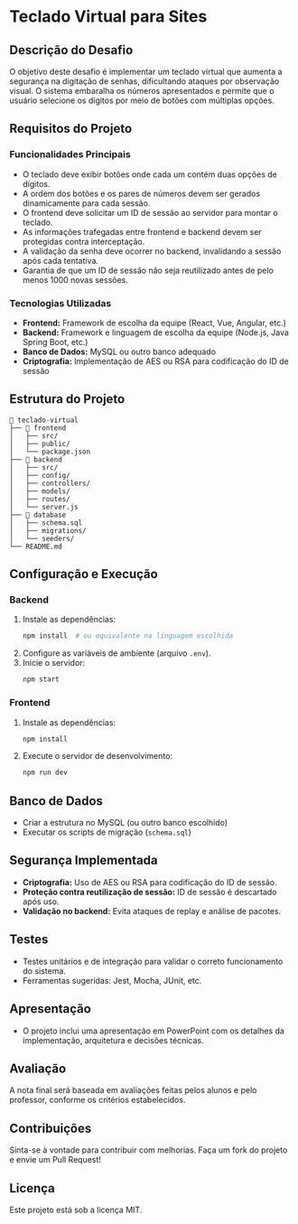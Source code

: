 # Teclado Virtual para Sites

## Descrição do Desafio

O objetivo deste desafio é implementar um teclado virtual que aumenta a segurança na digitação de senhas, dificultando ataques por observação visual. O sistema embaralha os números apresentados e permite que o usuário selecione os dígitos por meio de botões com múltiplas opções.

## Requisitos do Projeto

### Funcionalidades Principais
- O teclado deve exibir botões onde cada um contém duas opções de dígitos.
- A ordem dos botões e os pares de números devem ser gerados dinamicamente para cada sessão.
- O frontend deve solicitar um ID de sessão ao servidor para montar o teclado.
- As informações trafegadas entre frontend e backend devem ser protegidas contra interceptação.
- A validação da senha deve ocorrer no backend, invalidando a sessão após cada tentativa.
- Garantia de que um ID de sessão não seja reutilizado antes de pelo menos 1000 novas sessões.

### Tecnologias Utilizadas
- **Frontend:** Framework de escolha da equipe (React, Vue, Angular, etc.)
- **Backend:** Framework e linguagem de escolha da equipe (Node.js, Java Spring Boot, etc.)
- **Banco de Dados:** MySQL ou outro banco adequado
- **Criptografia:** Implementação de AES ou RSA para codificação do ID de sessão

## Estrutura do Projeto

```
📁 teclado-virtual
├── 📂 frontend
│   ├── src/
│   ├── public/
│   └── package.json
├── 📂 backend
│   ├── src/
│   ├── config/
│   ├── controllers/
│   ├── models/
│   ├── routes/
│   └── server.js
├── 📂 database
│   ├── schema.sql
│   ├── migrations/
│   └── seeders/
└── README.md
```

## Configuração e Execução

### Backend
1. Instale as dependências:
   ```sh
   npm install  # ou equivalente na linguagem escolhida
   ```
2. Configure as variáveis de ambiente (arquivo `.env`).
3. Inicie o servidor:
   ```sh
   npm start
   ```

### Frontend
1. Instale as dependências:
   ```sh
   npm install
   ```
2. Execute o servidor de desenvolvimento:
   ```sh
   npm run dev
   ```

## Banco de Dados
- Criar a estrutura no MySQL (ou outro banco escolhido)
- Executar os scripts de migração (`schema.sql`)

## Segurança Implementada
- **Criptografia:** Uso de AES ou RSA para codificação do ID de sessão.
- **Proteção contra reutilização de sessão:** ID de sessão é descartado após uso.
- **Validação no backend:** Evita ataques de replay e análise de pacotes.

## Testes
- Testes unitários e de integração para validar o correto funcionamento do sistema.
- Ferramentas sugeridas: Jest, Mocha, JUnit, etc.

## Apresentação
- O projeto inclui uma apresentação em PowerPoint com os detalhes da implementação, arquitetura e decisões técnicas.

## Avaliação
A nota final será baseada em avaliações feitas pelos alunos e pelo professor, conforme os critérios estabelecidos.

## Contribuições
Sinta-se à vontade para contribuir com melhorias. Faça um fork do projeto e envie um Pull Request!

## Licença
Este projeto está sob a licença MIT.
